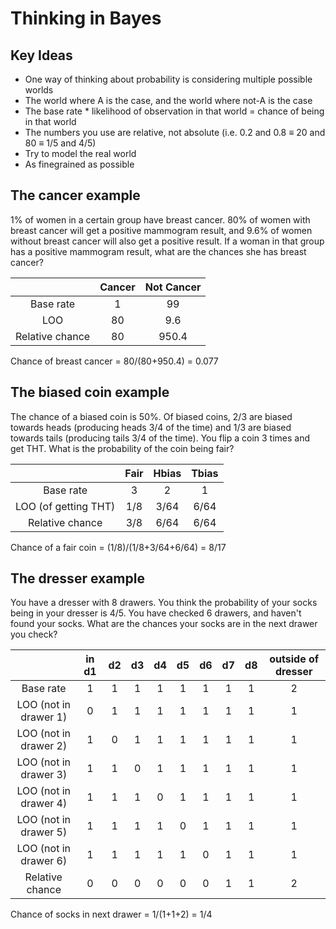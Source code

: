 # Thinking in Bayes
## Key Ideas
 - One way of thinking about probability is considering multiple possible worlds
 - The world where A is the case, and the world where not-A is the case
 - The base rate * likelihood of observation in that world = chance of being in that world
 - The numbers you use are relative, not absolute (i.e.  0.2 and 0.8 ≡ 20 and 80 ≡ 1/5 and 4/5)
- Try to model the real world
- As finegrained as possible

## The cancer example
1% of women in a certain group have breast cancer. 80% of women with breast cancer will get a positive mammogram result, and 9.6% of women without breast cancer will also get a positive result. If a woman in that group has a positive mammogram result, what are the chances she has breast cancer?

|        | Cancer | Not Cancer | 
| :---:        |    :----:   | :---:  |
| Base rate     | 1       | 99 |
| LOO  | 80       | 9.6 |
| Relative chance | 80       | 950.4 |

Chance of breast cancer = 80/(80+950.4) = 0.077

## The biased coin example
The chance of a biased coin is 50%. Of biased coins, 2/3 are biased towards heads (producing heads 3/4 of the time) and 1/3 are biased towards tails (producing tails 3/4 of the time). You flip a coin 3 times and get THT. What is the probability of the coin being fair?

|        | Fair | Hbias | Tbias |
| :---:        |    :----:   | :---:  | :---: |
| Base rate     | 3       | 2 | 1 |
| LOO (of getting THT) | 1/8       |3/64 |6/64 |
| Relative chance | 3/8       | 6/64 |6/64 |

Chance of a fair coin = (1/8)/(1/8+3/64+6/64) = 8/17

## The dresser example
You have a dresser with 8 drawers. You think the probability of your socks being in your dresser is 4/5. You have checked 6 drawers, and haven't found your socks. What are the chances your socks are in the next drawer you check?

|        | in  d1 | d2 | d3 | d4 | d5 | d6 | d7 | d8 | outside of dresser |
| :---:  |  :----:   | :---:  | :---: | :---: | :---:  |  :----:   | :---:  | :---: | :---: |
| Base rate     | 1       | 1 | 1 | 1 | 1 | 1 | 1 | 1 | 2 |
| LOO (not in drawer 1) | 0 |1 |1 | 1 |1 |1 | 1 |1 | 1 |
| LOO (not in drawer 2) | 1 |0 |1 | 1 |1 |1 | 1 |1 | 1 |
| LOO (not in drawer 3) | 1 |1 |0 | 1 |1 |1 | 1 |1 | 1 |
| LOO (not in drawer 4) | 1 |1 |1 | 0 |1 |1 | 1 |1 | 1 |
| LOO (not in drawer 5) | 1 |1 |1 | 1 |0 |1 | 1 |1 | 1 |
| LOO (not in drawer 6) | 1 |1 |1 | 1 |1 |0 | 1 |1 | 1 |
| Relative chance | 0 | 0 | 0 | 0| 0| 0| 1 | 1 | 2 |

Chance of socks in next drawer = 1/(1+1+2) = 1/4

